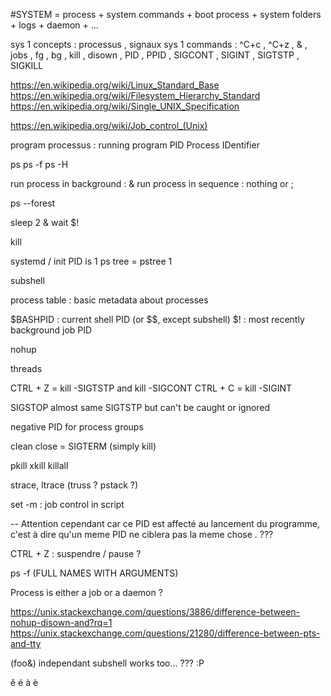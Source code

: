 #SYSTEM = process + system commands + boot process + system folders + logs + daemon + ...

sys 1 concepts : processus , signaux
sys 1 commands : ^C+c , ^C+z , & , jobs , fg , bg , kill , disown , PID , PPID , SIGCONT , SIGINT , SIGTSTP , SIGKILL

https://en.wikipedia.org/wiki/Linux_Standard_Base
https://en.wikipedia.org/wiki/Filesystem_Hierarchy_Standard
https://en.wikipedia.org/wiki/Single_UNIX_Specification

https://en.wikipedia.org/wiki/Job_control_(Unix)

program
processus : running program
	PID Process IDentifier

ps
ps -f
ps -H

run process in background : &
run process in sequence : nothing or ;


ps --forest

sleep 2 & wait $!

kill


systemd / init PID is 1
	ps tree = pstree 1


subshell

process table : basic metadata about processes

$BASHPID : current shell PID (or $$, except subshell)
$! : most recently background job PID

nohup

threads

CTRL + Z = kill -SIGTSTP and kill -SIGCONT
CTRL + C = kill -SIGINT

SIGSTOP almost same SIGTSTP but can't be caught or ignored

negative PID for process groups

clean close = SIGTERM (simply kill)

pkill xkill killall

strace, ltrace (truss ? pstack ?)

set -m : job control in script
















-- Attention cependant car ce PID est affecté au lancement du programme, c'est à dire qu'un meme PID ne ciblera pas la meme chose . ???





CTRL + Z : suspendre / pause ?

ps -f (FULL NAMES WITH ARGUMENTS)

Process is either a job or a daemon ?

https://unix.stackexchange.com/questions/3886/difference-between-nohup-disown-and?rq=1
https://unix.stackexchange.com/questions/21280/difference-between-pts-and-tty

(foo&) independant subshell works too... ??? :P



ê
é
à
è
